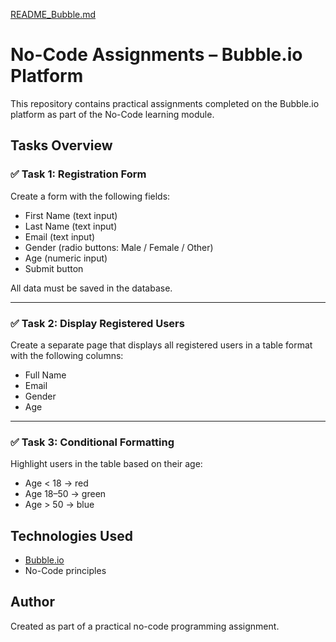 [README_Bubble.md](https://github.com/user-attachments/files/22440629/README_Bubble.md)
# No-Code Assignments – Bubble.io Platform

This repository contains practical assignments completed on the Bubble.io platform as part of the No-Code learning module.

## Tasks Overview

### ✅ Task 1: Registration Form
Create a form with the following fields:
- First Name (text input)
- Last Name (text input)
- Email (text input)
- Gender (radio buttons: Male / Female / Other)
- Age (numeric input)
- Submit button

All data must be saved in the database.

---

### ✅ Task 2: Display Registered Users
Create a separate page that displays all registered users in a table format with the following columns:
- Full Name
- Email
- Gender
- Age

---

### ✅ Task 3: Conditional Formatting
Highlight users in the table based on their age:
- Age < 18 → red
- Age 18–50 → green
- Age > 50 → blue

## Technologies Used
- [Bubble.io](https://bubble.io)
- No-Code principles

## Author
Created as part of a practical no-code programming assignment.
